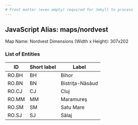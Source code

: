 ```yaml
---
# Front matter (even empty) required for Jekyll to process
---
```


## JavaScript Alias: maps/nordvest

Map Name: Nordvest
Dimensions (Width x Height): 307x202





### List of Entities

ID | Short label | Label
---|---|---|
RO.BH|BH|Bihor
RO.BN|BN|Bistriţa-Năsăud
RO.CJ|CJ|Cluj
RO.MM|MM|Maramureş
RO.SM|SM|Satu Mare
RO.SJ|SJ|Sălaj

